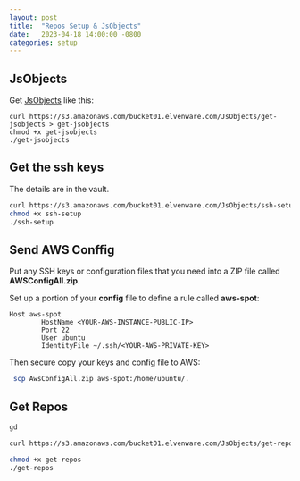 ```yaml
---
layout: post
title:  "Repos Setup & JsObjects"
date:   2023-04-18 14:00:00 -0800
categories: setup
---
```


## JsObjects

Get [JsObjects](https://github.com/charliecalvert/JsObjects) like this:

```
curl https://s3.amazonaws.com/bucket01.elvenware.com/JsObjects/get-jsobjects > get-jsobjects
chmod +x get-jsobjects
./get-jsobjects
```

## Get the ssh keys

The details are in the vault.

``` bash
curl https://s3.amazonaws.com/bucket01.elvenware.com/JsObjects/ssh-setup > ssh-setup
chmod +x ssh-setup
./ssh-setup
```

## Send AWS Conffig

Put any SSH keys or configuration files that you need into a ZIP file called **AWSConfigAll.zip**. 

Set up a portion of your **config** file to define a rule called **aws-spot**:

```
Host aws-spot
        HostName <YOUR-AWS-INSTANCE-PUBLIC-IP>
        Port 22
        User ubuntu
        IdentityFile ~/.ssh/<YOUR-AWS-PRIVATE-KEY>
```


Then secure copy your keys and config file to AWS:

``` bash
 scp AwsConfigAll.zip aws-spot:/home/ubuntu/.
```

## Get Repos

``` bash
gd

curl https://s3.amazonaws.com/bucket01.elvenware.com/JsObjects/get-repos > get-repos

chmod +x get-repos
./get-repos
```